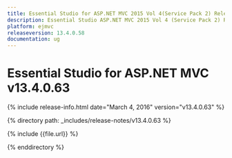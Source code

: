 ```yaml
---
title: Essential Studio for ASP.NET MVC 2015 Vol 4(Service Pack 2) Release Notes
description: Essential Studio ASP.NET MVC 2015 Vol 4 (Service Pack 2) Release Notes
platform: ejmvc
releaseversion: 13.4.0.58
documentation: ug
---
```


# Essential Studio for ASP.NET MVC v13.4.0.63

{% include release-info.html date="March 4, 2016" version="v13.4.0.63" %} 

{% directory path: _includes/release-notes/v13.4.0.63 %}

{% include {{file.url}} %}

{% enddirectory %}


